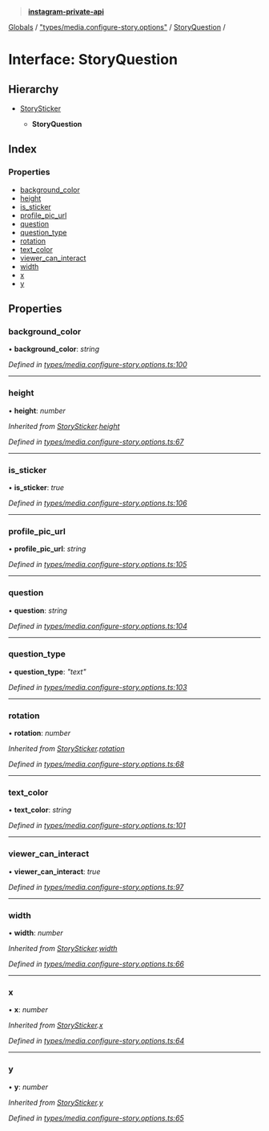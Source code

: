 > **[instagram-private-api](../README.md)**

[Globals](../README.md) / ["types/media.configure-story.options"](../modules/_types_media_configure_story_options_.md) / [StoryQuestion](_types_media_configure_story_options_.storyquestion.md) /

# Interface: StoryQuestion

## Hierarchy

* [StorySticker](_types_media_configure_story_options_.storysticker.md)

  * **StoryQuestion**

## Index

### Properties

* [background_color](_types_media_configure_story_options_.storyquestion.md#background_color)
* [height](_types_media_configure_story_options_.storyquestion.md#height)
* [is_sticker](_types_media_configure_story_options_.storyquestion.md#is_sticker)
* [profile_pic_url](_types_media_configure_story_options_.storyquestion.md#profile_pic_url)
* [question](_types_media_configure_story_options_.storyquestion.md#question)
* [question_type](_types_media_configure_story_options_.storyquestion.md#question_type)
* [rotation](_types_media_configure_story_options_.storyquestion.md#rotation)
* [text_color](_types_media_configure_story_options_.storyquestion.md#text_color)
* [viewer_can_interact](_types_media_configure_story_options_.storyquestion.md#viewer_can_interact)
* [width](_types_media_configure_story_options_.storyquestion.md#width)
* [x](_types_media_configure_story_options_.storyquestion.md#x)
* [y](_types_media_configure_story_options_.storyquestion.md#y)

## Properties

###  background_color

• **background_color**: *string*

*Defined in [types/media.configure-story.options.ts:100](https://github.com/dilame/instagram-private-api/blob/01eb399/src/types/media.configure-story.options.ts#L100)*

___

###  height

• **height**: *number*

*Inherited from [StorySticker](_types_media_configure_story_options_.storysticker.md).[height](_types_media_configure_story_options_.storysticker.md#height)*

*Defined in [types/media.configure-story.options.ts:67](https://github.com/dilame/instagram-private-api/blob/01eb399/src/types/media.configure-story.options.ts#L67)*

___

###  is_sticker

• **is_sticker**: *true*

*Defined in [types/media.configure-story.options.ts:106](https://github.com/dilame/instagram-private-api/blob/01eb399/src/types/media.configure-story.options.ts#L106)*

___

###  profile_pic_url

• **profile_pic_url**: *string*

*Defined in [types/media.configure-story.options.ts:105](https://github.com/dilame/instagram-private-api/blob/01eb399/src/types/media.configure-story.options.ts#L105)*

___

###  question

• **question**: *string*

*Defined in [types/media.configure-story.options.ts:104](https://github.com/dilame/instagram-private-api/blob/01eb399/src/types/media.configure-story.options.ts#L104)*

___

###  question_type

• **question_type**: *"text"*

*Defined in [types/media.configure-story.options.ts:103](https://github.com/dilame/instagram-private-api/blob/01eb399/src/types/media.configure-story.options.ts#L103)*

___

###  rotation

• **rotation**: *number*

*Inherited from [StorySticker](_types_media_configure_story_options_.storysticker.md).[rotation](_types_media_configure_story_options_.storysticker.md#rotation)*

*Defined in [types/media.configure-story.options.ts:68](https://github.com/dilame/instagram-private-api/blob/01eb399/src/types/media.configure-story.options.ts#L68)*

___

###  text_color

• **text_color**: *string*

*Defined in [types/media.configure-story.options.ts:101](https://github.com/dilame/instagram-private-api/blob/01eb399/src/types/media.configure-story.options.ts#L101)*

___

###  viewer_can_interact

• **viewer_can_interact**: *true*

*Defined in [types/media.configure-story.options.ts:97](https://github.com/dilame/instagram-private-api/blob/01eb399/src/types/media.configure-story.options.ts#L97)*

___

###  width

• **width**: *number*

*Inherited from [StorySticker](_types_media_configure_story_options_.storysticker.md).[width](_types_media_configure_story_options_.storysticker.md#width)*

*Defined in [types/media.configure-story.options.ts:66](https://github.com/dilame/instagram-private-api/blob/01eb399/src/types/media.configure-story.options.ts#L66)*

___

###  x

• **x**: *number*

*Inherited from [StorySticker](_types_media_configure_story_options_.storysticker.md).[x](_types_media_configure_story_options_.storysticker.md#x)*

*Defined in [types/media.configure-story.options.ts:64](https://github.com/dilame/instagram-private-api/blob/01eb399/src/types/media.configure-story.options.ts#L64)*

___

###  y

• **y**: *number*

*Inherited from [StorySticker](_types_media_configure_story_options_.storysticker.md).[y](_types_media_configure_story_options_.storysticker.md#y)*

*Defined in [types/media.configure-story.options.ts:65](https://github.com/dilame/instagram-private-api/blob/01eb399/src/types/media.configure-story.options.ts#L65)*